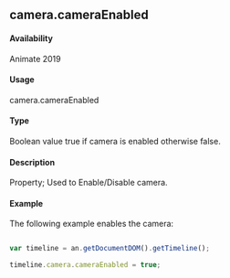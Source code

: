 ## camera.cameraEnabled	

#### Availability

Animate 2019

#### Usage

camera.cameraEnabled	

#### Type

Boolean value true if camera is enabled otherwise false.

#### Description

Property; Used to Enable/Disable camera.

#### Example

The following example enables the camera:

```javascript

var timeline = an.getDocumentDOM().getTimeline();

timeline.camera.cameraEnabled = true;

```